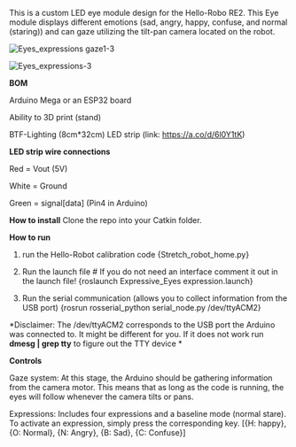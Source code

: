 This is a custom LED eye module design for the Hello-Robo RE2. This Eye module displays different emotions (sad, angry, happy, confuse, and normal (staring)) and can gaze utilizing the tilt-pan camera located on the robot. 


![Eyes_expressions gaze1-3](https://github.com/user-attachments/assets/1a81e5c7-6dae-4575-aa92-3ec6ed713f14)


![Eyes_expressions-3](https://github.com/user-attachments/assets/40aa3db7-43b3-4b1e-9a08-403490bf8655)


**BOM** 

Arduino Mega or an ESP32 board

Ability to 3D print (stand)

BTF-Lighting (8cm*32cm) LED strip (link: https://a.co/d/6l0Y1tK)

**LED strip wire connections** 

Red = Vout (5V)

White = Ground 

Green = signal[data] (Pin4 in Arduino)

**How to install** 
Clone the repo into your Catkin folder.

**How to run**

1) run the Hello-Robot calibration code 
{Stretch_robot_home.py}

2) Run the launch file  # If you do not need an interface comment it out in the launch file!
{roslaunch Expressive_Eyes expression.launch}

3) Run the serial communication (allows you to collect information from the USB port)
{rosrun rosserial_python serial_node.py /dev/ttyACM2}

*Disclaimer: The /dev/ttyACM2 corresponds to the USB port the Arduino was connected to. It might be different for you. If it does not work run **dmesg | grep tty** to figure out the TTY device *

**Controls**

Gaze system: 
At this stage, the Arduino should be gathering information from the camera motor. This means that as long as the code is running, the eyes will follow whenever the camera tilts or pans.

Expressions: 
Includes four expressions and a baseline mode (normal stare). To activate an expression, simply press the corresponding key.
[{H: happy}, {O: Normal}, {N: Angry}, {B: Sad}, {C: Confuse}]
